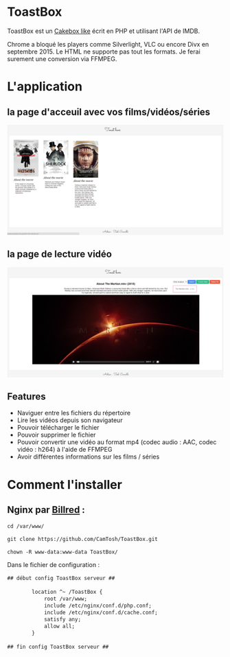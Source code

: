 # ToastBox

ToastBox est un [Cakebox like](https://github.com/Cakebox/cakebox) écrit en PHP et utilisant l'API de IMDB. 

Chrome a bloqué les players comme Silverlight, VLC ou encore Divx en septembre 2015. Le HTML ne supporte pas tout les formats. Je ferai surement une conversion via FFMPEG.

# L'application 


## la page d'acceuil avec vos films/vidéos/séries

![1](demo/1.png "la page d'acceuil avec vos films/vidéos/séries")


## la page de lecture vidéo

![2](demo/player.png "la page de lecture vidéo")


## Features

* Naviguer entre les fichiers du répertoire
* Lire les vidéos depuis son navigateur 
* Pouvoir télécharger le fichier
* Pouvoir supprimer le fichier
* Pouvoir convertir une vidéo au format mp4 (codec audio : AAC, codec vidéo : h264) à l'aide de FFMPEG 
* Avoir différentes informations sur les films / séries 

# Comment l'installer

## Nginx par [Billred](https://mondedie.fr/profile.php?id=3963) :

```
cd /var/www/
```

```
git clone https://github.com/CamTosh/ToastBox.git
```

```
chown -R www-data:www-data ToastBox/
```

Dans le fichier de configuration :

```
## début config ToastBox serveur ##

        location ^~ /ToastBox {
            root /var/www;
            include /etc/nginx/conf.d/php.conf;
            include /etc/nginx/conf.d/cache.conf;
            satisfy any;
            allow all;
        }

## fin config ToastBox serveur ##
```